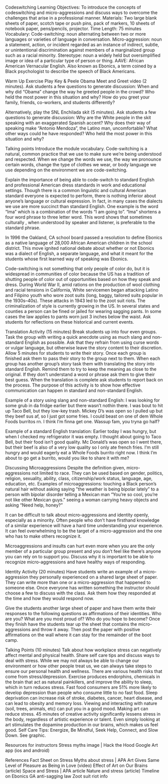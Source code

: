 Codeswitching
Learning Objectives: To introduce the concepts of codeswitching and micro-aggressions and discuss ways to overcome the challenges that arise in a professional manner.
Materials: Two large blank sheets of paper, scotch tape or push pins, pack of markers, 10 sheets of notebook paper, pens/pencils, projector.
Time Length: 75 minutes
Vocabulary:
Code-switching: noun alternating between two or more languages or varieties of language in conversation.
Micro-aggression: noun a statement, action, or incident regarded as an instance of indirect, subtle, or unintentional discrimination against members of a marginalized group such as a racial minority. 
Stereotype: noun a widely held but oversimplified image or idea of a particular type of person or thing. 
AAVE: African American Vernacular English. Also known as Ebonics, a term coined by a Black psychologist to describe the speech of Black Americans.

Warm Up Exercise
Play Key & Peele Obama Meet and Greet video (2 minutes). Ask students a few questions to generate discussion:
When and why did “Obama” change the way he greeted people in the crowd?
Who held the most power in this situation and why?
How do you greet your family, friends, co-workers, and students differently?

Alternatively, play the SNL Enchilada skit (5 minutes). Ask students a few questions to generate discussion:
Why are the White people in the skit speaking with an exaggerated Spanish accent?
Why does their way of speaking make “Antonio Mendoza”, the Latino man, uncomfortable? What other ways could he have responded?
Who held the most power in this situation and why?

Talking points
Introduce the module vocabulary. Code-switching is a natural, common practice that we use to make sure we’re being understood and respected. When we change the words we use, the way we pronounce certain words, change the type of clothes we wear, or body language we use depending on the environment we are code-switching.

Explain the importance of being able to code-switch to standard English and professional American dress standards in work and educational settings. Though there is a common linguistic and cultural American standard everyone is expected to perform, there is nothing inferior about anyone’s language or cultural expression. In fact, in many cases the dialects we use are more succinct than standard English. One example is the word “Ima” which is a combination of the words “I am going to”. “Ima” shortens a four word phrase to three letter word. This word shows that sometimes culturally , when understood by speaker and listener, is preferable to the standard phrase.

In 1996 the Oakland, CA school board passed a resolution to define Ebonics as a native language of 28,000 African American children in the school district. This move ignited national debate about whether or not Ebonics was a dialect of English, a separate language, and what it meant for the students whose first learned way of speaking was Ebonics.

Code-switching is not something that only people of color do, but it is widespread in communities of color because the US has a tradition of shutting people of color out of opportunities based on how they speak and dress. During World War II, amid rations on the production of wool clothing and racial tensions in California, White servicemen began attacking Latino and Filipino youth who wore zoot suits (long, baggy, tailored suits popular in the 1930s–40s). These attacks in 1943 led to the zoot suit riots. The criminalization of style is currently growing in the US. In several states and counties a person can be fined or jailed for wearing sagging pants. In some cases the law applies to pants worn just 3 inches below the waist. Ask students for reflections on these historical and current events.

Translation Activity (15 minutes)
Break students up into four even groups. Task the group with writing a quick anecdote using as much slang and non-standard English as possible. Ask that they refrain from using curse words or vulgar language, but otherwise leave the story content to their discretion. Allow 5 minutes for students to write their story. Once each group is finished ask them to pass their story to the group next to them. When each group has another group’s story task them with translating the story into standard English. Remind them to try to keep the meaning as close to the original. If they don’t understand a word or phrase ask them to give their best guess. When the translation is complete ask students to report back on the process. The purpose of this activity is to show how effective communication can happen in standard and non-standard English.

Example of a story using slang and non-standard English:
I was looking for some grub in da fridge earlier but there wasn’t nothin there. I was bout to hit up Taco Bell, but they low-key trash. Mickey D’s was open so I pulled up but they beef sus af, so I just got some fries. I could beast on one of dem Whole Foods burritos rn. I think I’m finna get one. Wassup fam, you tryna go half?

Example of a standard English translation:
Earlier today I was hungry, but when I checked my refrigerator it was empty. I thought about going to Taco Bell, but their food isn’t good quality. Mc Donald’s was open so I went there, but their beef is also of a very low quality so I only ate french fries. I’m still hungry and would eagerly eat a Whole Foods burrito right now. I think I’m about to go get a burrito, would you like to share it with me?

Discussing Microaggressions
Despite the definition given, micro-aggressions not limited to race. They can be used based on gender, politics, religion, sexuality, ability, class, citizenship/work status, language, age, education, etc.
Examples of microaggressions:
touching a Black person’s natural hair without asking
saying "the weather is being bipolar lately” to a person with bipolar disorder
telling a Mexican man “You’re so cool, you’re not like other Mexican guys."
seeing a woman carrying heavy objects and asking “Need help, honey?”

It can be difficult to talk about micro-aggressions and identity openly, especially as a minority. Often people who don’t have firsthand knowledge of a similar experience will have a hard time understanding your experience. It can feel overwhelming to be the target of a micro-aggression and the one who has to make others recognize it.

Microaggressions and insults can hurt even more when you are the only member of a particular group present and you don’t feel like there’s anyone you can rely on to support you. Discuss why it is important to be able to recognize micro-aggressions and have healthy ways of responding.

Identity Activity (20 minutes)
Have students write an example of a micro-aggression they personally experienced on a shared large sheet of paper. They can write more than one or a micro-aggression that happened to someone else. Once everyone has written something the instructor should choose a few to discuss with the class. Ask them how they responded at the time and how they would respond now.

Give the students another large sheet of paper and have them write their responses to the following questions as affirmations of their identities.
Who are you?
What are you most proud of?
Who do you hope to become?
Once they finish have the students tear up the sheet that contains the micro-aggressions and throw it away. Then post the paper with positive affirmations on the wall where it can stay for the remainder of the boot camp.

Talking Points (10 minutes)
Talk about how workplace stress can negatively affect mental and physical health. Share self care tips and discuss ways to deal with stress. While we may not always be able to change our environment or how other people treat us, we can always take steps to ensure our personal health and wellness.
There are various health risks that come from stress/depression. 
Exercise produces endorphins, chemicals in the brain that act as natural painkillers, and improve the ability to sleep, which in turn reduces stress.
Fast food consumers are 51% more likely to develop depression than people who consume little to no fast food. 
Sleep deprivation can increase risk of stroke, diabetes, cancer, heart disease, and can lead to obesity and memory loss.
Viewing and interacting with nature (soil, trees, animals, etc) can put you in a good mood.
Making art can reduce stress. 45 minutes of creative activity significantly lessens stress in the body, regardless of artistic experience or talent. Even simply looking at art stimulates the dopamine production in our brains, which makes us feel good.
Self Care Tips: Energize, Be Mindful, Seek Help, Connect, and Slow Down. See graphic.

Resources for instructors
Stress myths image | Hack the Hood
Google Art app (ios and android)

References
Fact Sheet on Stress
Myths about stress | APA
Art Gives Same Level of Pleasure as Being in Love (video)
Effect of Art on Our Brains (article)
Space and Stress | APA article
Nature and stress (article)
Timeline on Ebonics
GA anti-sagging law
Zoot suit riot info


